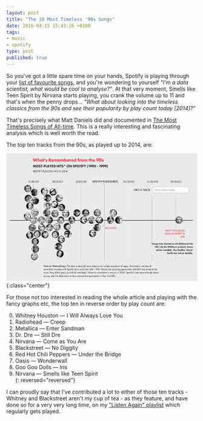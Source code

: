 ```yaml
---
layout: post
title: "The 10 Most Timeless '90s Songs"
date: 2016-04-15 15:43:26 +0100
tags:
- music
- spotify
type: post
published: true
---
```


So you've got a little spare time on your hands, Spotify is playing through your [list of favourite songs](https://open.spotify.com/user/colinseymour/playlist/4ysUSPu0kq9WxhB9php6fG), and you're wondering to yourself _"I'm a data scientist, what would be cool to analyse?"_.  At that very moment, Smells like Teen Spirit by Nirvana starts playing, you crank the volume up to 11 and that's when the penny drops... _"What about looking into the timeless classics from the 90s and see their popularity by play count today [2014]?"_

That's precisely what Matt Daniels did and documented in [The Most
Timeless Songs of All-time](http://poly-graph.co/timeless/).  This is a really interesting and fascinating analysis which is well worth the read.

The top ten tracks from the 90s, as played up to 2014, are:

![Timeless 90s Classics](/img/timeless90s.png){:class="center"}

For those not too interested in reading the whole article and playing with the fancy graphs etc, the top ten in reverse order by play count are:

0. Whitney Houston — I Will Always Love You  
0. Radiohead — Creep  
0. Metallica — Enter Sandman  
0. Dr. Dre — Still Dre  
0. Nirvana — Come as You Are  
0. Blackstreet — No Diggity  
0. Red Hot Chili Peppers — Under the Bridge  
0. Oasis — Wonderwall  
0. Goo Goo Dolls — Iris  
0. Nirvana — Smells like Teen Spirit  
{: reversed="reversed"}

I can proudly say that I've contributed a lot to either of those ten tracks - Whitney and Blackstreet aren't my cup of tea - as they feature, and have done so for a very very long time, on my ["Listen Again" playlist](https://open.spotify.com/user/colinseymour/playlist/4ysUSPu0kq9WxhB9php6fG) which regularly gets played.
